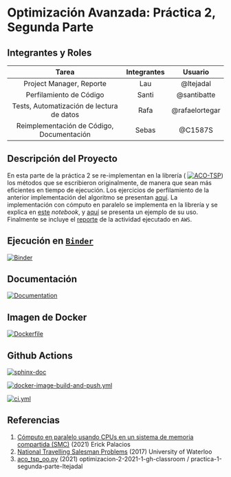 # Optimización Avanzada: Práctica 2, Segunda Parte

## Integrantes y Roles

|Tarea | Integrantes | Usuario |
|:---:|:---:|:---:|
|Project Manager, Reporte|Lau|@ltejadal|
|Perfilamiento de Código|Santi|@santibatte|
|Tests, Automatización de lectura de datos|Rafa|@rafaelortegar |
|Reimplementación de Código, Documentación|Sebas|@C1587S|


## Descripción del Proyecto

 En esta parte de la práctica 2 se re-implementan en la librería (
[![ACO-TSP](https://gist.githack.com/C1587S/6f2fccb2473f9c9c8a093db7a03f9ab3/raw/f895b41f3ea45fd26c529b7e80ea4a3c69b0e0a5/ACO%20TSP%20pkg.svg)](https://github.com/optimizacion-2-2021-1-gh-classroom/practica-1-segunda-parte-ltejadal)) los métodos que se escribieron originalmente, de manera que sean más eficientes en tiempo de ejecución. Los ejercicios de perfilamiento de la anterior implementación del algoritmo se presentan [aquí](https://github.com/optimizacion-2-2021-1-gh-classroom/practica-2-segunda-parte-ltejadal/tree/main/perfilamiento). La implementación con cómputo en paralelo se implementa en la librería y se explica en [este](https://github.com/optimizacion-2-2021-1-gh-classroom/practica-2-segunda-parte-ltejadal/blob/main/notebooks/eficiencia_codigo/reimplementacion_multiprocessing.ipynb) _notebook_, y [aquí](https://github.com/optimizacion-2-2021-1-gh-classroom/practica-2-segunda-parte-ltejadal/blob/main/notebooks/eficiencia_codigo/ejemplo_multiprocessing.ipynb) se presenta un ejemplo de su uso. Finalmente se incluye el [reporte](https://github.com/optimizacion-2-2021-1-gh-classroom/practica-2-segunda-parte-ltejadal/blob/main/reporte_equipo_4_parte_2_practica_2.ipynb) de la actividad ejecutado en `AWS`.

## Ejecución en [`Binder`](https://mybinder.org/)

[![Binder](https://mybinder.org/badge_logo.svg)](https://mybinder.org/v2/gh/optimizacion-2-2021-1-gh-classroom/practica-2-segunda-parte-ltejadal/main?urlpath=lab)

## Documentación

[![Documentation](https://img.shields.io/static/v1.svg?label=Documentation%20ACO-TSP&message=v1&color=blue)](https://optimizacion-2-2021-1-gh-classroom.github.io/practica-1-segunda-parte-ltejadal/)

## Imagen de Docker

[![Dockerfile](https://badges.aleen42.com/src/docker.svg)](https://hub.docker.com/r/santibatte/ant_colony_jupyter/tags?page=1&ordering=last_updated)

## Github Actions

[![sphinx-doc](https://github.com/optimizacion-2-2021-1-gh-classroom/practica-1-segunda-parte-ltejadal/actions/workflows/sphinx-doc.yml/badge.svg)](https://github.com/optimizacion-2-2021-1-gh-classroom/practica-1-segunda-parte-ltejadal/actions)

[![docker-image-build-and-push.yml](https://github.com/optimizacion-2-2021-1-gh-classroom/practica-1-segunda-parte-ltejadal/actions/workflows/docker-image-build-and-push.yml/badge.svg)](https://github.com/optimizacion-2-2021-1-gh-classroom/practica-1-segunda-parte-ltejadal/actions)

[![ci.yml](https://github.com/optimizacion-2-2021-1-gh-classroom/practica-1-segunda-parte-ltejadal/actions/workflows/ci.yml/badge.svg)](https://github.com/optimizacion-2-2021-1-gh-classroom/practica-1-segunda-parte-ltejadal/actions)


## Referencias

1. [Cómputo en paralelo usando CPUs en un sistema de memoria compartida (SMC)](https://itam-ds.github.io/analisis-numerico-computo-cientifico/V.optimizacion_de_codigo/5.4/Computo_en_paralelo_usando_CPUS_en_SMC.html#multiprocessing) (2021) Erick Palacios
2. [National Travelling Salesman Problems](https://www.math.uwaterloo.ca/tsp/world/countries.html) (2017) University of Waterloo
3. [aco_tsp_oo.py](https://github.com/optimizacion-2-2021-1-gh-classroom/practica-1-segunda-parte-ltejadal/blob/main/src/ant_colony/aco_tsp_oo.py) (2021) optimizacion-2-2021-1-gh-classroom
/
practica-1-segunda-parte-ltejadal

